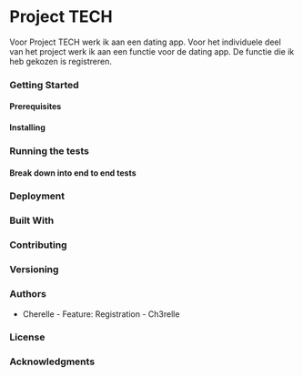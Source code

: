 # Project TECH
Voor Project TECH werk ik aan een dating app. Voor het individuele deel van het project werk ik aan een functie voor de dating app. De functie die ik heb gekozen is registreren.

### Getting Started


#### Prerequisites

#### Installing

### Running the tests

#### Break down into end to end tests

### Deployment

### Built With

### Contributing

### Versioning

### Authors
* Cherelle - Feature: Registration - Ch3relle

### License

### Acknowledgments
